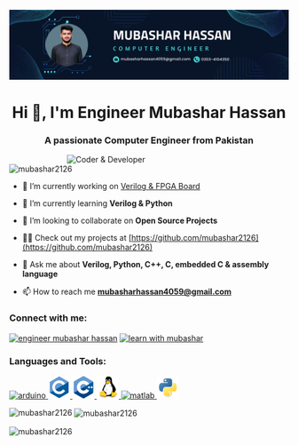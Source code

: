 ![logo](https://github.com/mubashar2126/mubashar2126/blob/main/Github%20Banner.png)
<h1 align="center">Hi 👋, I'm Engineer Mubashar Hassan</h1>
<h3 align="center">A passionate Computer Engineer from Pakistan</h3>

<img align= "right" alt= "Coder & Developer" width= "400" src= "https://github.com/mubashar2126/mubashar2126/assets/150545575/6d7ed681-0c76-497a-bb2f-d123f0cb3b1b" />

<p align="left"> <img src="https://komarev.com/ghpvc/?username=mubashar2126&label=Profile%20views&color=0e75b6&style=flat" alt="mubashar2126" /> </p>

- 🔭 I’m currently working on [Verilog & FPGA Board](https://github.com/mubashar2126/Verilog-by-Learn-with-Mubashar)

- 🌱 I’m currently learning **Verilog & Python**

- 👯 I’m looking to collaborate on **Open Source Projects**

- 👨‍💻 Check out my projects at [https://github.com/mubashar2126](https://github.com/mubashar2126)

- 💬 Ask me about **Verilog, Python, C++, C, embedded C & assembly language**

- 📫 How to reach me **mubasharhassan4059@gmail.com**

<h3 align="left">Connect with me:</h3>
<p align="left">
<a href="[https://linkedin.com/in/engineer mubashar hassan](https://www.linkedin.com/in/engineer-mubashar-hassan-0a0bb129a?utm_source=share&utm_campaign=share_via&utm_content=profile&utm_medium=android_app)" target="blank"><img align="center" src="https://raw.githubusercontent.com/rahuldkjain/github-profile-readme-generator/master/src/images/icons/Social/linked-in-alt.svg" alt="engineer mubashar hassan" height="30" width="40" /></a>
<a href="https://www.youtube.com/c/learn with mubashar" target="blank"><img align="center" src="https://raw.githubusercontent.com/rahuldkjain/github-profile-readme-generator/master/src/images/icons/Social/youtube.svg" alt="learn with mubashar" height="30" width="40" /></a>
</p>

<h3 align="left">Languages and Tools:</h3>
<p align="left"> <a href="https://www.arduino.cc/" target="_blank" rel="noreferrer"> <img src="https://cdn.worldvectorlogo.com/logos/arduino-1.svg" alt="arduino" width="40" height="40"/> </a> <a href="https://www.cprogramming.com/" target="_blank" rel="noreferrer"> <img src="https://raw.githubusercontent.com/devicons/devicon/master/icons/c/c-original.svg" alt="c" width="40" height="40"/> </a> <a href="https://www.w3schools.com/cpp/" target="_blank" rel="noreferrer"> <img src="https://raw.githubusercontent.com/devicons/devicon/master/icons/cplusplus/cplusplus-original.svg" alt="cplusplus" width="40" height="40"/> </a> <a href="https://www.linux.org/" target="_blank" rel="noreferrer"> <img src="https://raw.githubusercontent.com/devicons/devicon/master/icons/linux/linux-original.svg" alt="linux" width="40" height="40"/> </a> <a href="https://www.mathworks.com/" target="_blank" rel="noreferrer"> <img src="https://upload.wikimedia.org/wikipedia/commons/2/21/Matlab_Logo.png" alt="matlab" width="40" height="40"/> </a> <a href="https://www.python.org" target="_blank" rel="noreferrer"> <img src="https://raw.githubusercontent.com/devicons/devicon/master/icons/python/python-original.svg" alt="python" width="40" height="40"/> </a> </p>

<p><img align="left" src="https://github-readme-stats.vercel.app/api/top-langs?username=mubashar2126&show_icons=true&locale=en&layout=compact" alt="mubashar2126" /></p>

<p>&nbsp;<img align="center" src="https://github-readme-stats.vercel.app/api?username=mubashar2126&show_icons=true&locale=en" alt="mubashar2126" /></p>

<p><img align="center" src="https://github-readme-streak-stats.herokuapp.com/?user=mubashar2126&" alt="mubashar2126" /></p>
